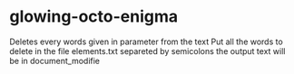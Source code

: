 # glowing-octo-enigma
Deletes every words given in parameter from the text
Put all the words to delete in the file elements.txt separeted by semicolons
the output text will be in document_modifie
